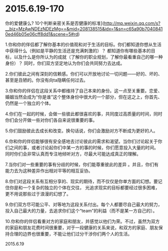 2015.6.19-170
=============
你的爱健康么? 10个判断亲密关系是否健康的标准](http://mp.weixin.qq.com/s?__biz=MzAwNDEzNDEzMg==&mid=208138515&idx=1&sn=c65a90b70408410ed46b05e06cff8dd1&scene=5#rd)

1.你和你的伴侣都了解你基本的价值观和对于生活的目标。你们都知道你想从生活中获得什么（例如是平静的生活还是充满刺激的）？ 都知道你有哪些基本的目标，以及什么是你所认为的成就（了解你的职业规划，了解你最看重自己的哪一种身份）？ 同时，你们双方坚定地认为你们会共同努力去达成。

2.你们彼此之间有深刻的信赖感。你们可以开放地讨论一切问题——好的、坏的、甚至是丑陋的。你没有向ta隐瞒任何过去。

3.你和你的伴侣在这段关系中都维持了自己本来的身份。这一点至关重要。恋爱、婚姻当然会成为“你是谁”这个整体身份中很大的一个部分，但在这之上，你首先、仍然是一个独立的个体。

4.你们在一起的时候，会做一些彼此都很喜欢的事，共同度过高质量的时间，同时你们会分开做一些对你们各自来说很重要的事。

5.你们鼓励彼此去成长和改变。换句话说，你们会激励对方不断成为更好的人。

6.你和你的伴侣能够很有安全感地去讨论彼此的需求和渴望。当你们讨论起关于你们之间的事，或者讨论起你们中某一方的事的时候，你们愿意投入大量的时间。 同时你们会非常认真而专注地倾听对方，尽最大可能达成真正的理解。

7.当你们对一些重要的事有分歧的时候，你们能尊重彼此的差异 。并且，你们有能力去为这种差异作出相对平等的相互妥协。

8.你们对这段关系有互相分享的、现实的期待，而不仅仅是你单方面的幻想。要记住你是和一个复杂的独立的个体在交往， 光追求现实的目标都要经过很多困难，更不用说那些过于浪漫的幻想了。

9.你们双方尽可能公平、对等地为这段关系付出。每个人都要尽自己最大的努力，投入自己最大的力量，去追求你们这个“team”的利益（而不是某一方自己的）。

10.你和你的伴侣看重对方的家庭和朋友，并感觉以他们为荣。不过，虽然为双方的家庭和朋友花费时间很重要，对于一段健康的关系来说，和双方的家庭、朋友保持合理的边界也很重要，不能让他们过分干涉你们两个人的生活。

2015.6.19